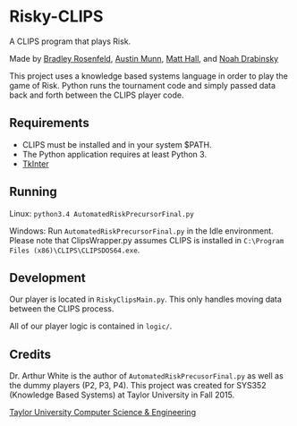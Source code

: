 # Risky-CLIPS
A CLIPS program that plays Risk. 

Made by [Bradley Rosenfeld](https://github.com/BoringCode), [Austin Munn](https://github.com/amunn33), [Matt Hall](https://github.com/matthalltu), and [Noah Drabinsky](https://github.com/ndrabins)

This project uses a knowledge based systems language in order to play the game of Risk. Python runs the tournament code and simply passed data back and forth between the CLIPS player code.

## Requirements
 - CLIPS must be installed and in your system $PATH. 
 - The Python application requires at least Python 3.
 - [TkInter](https://wiki.python.org/moin/TkInter)

## Running

Linux: `python3.4 AutomatedRiskPrecursorFinal.py`

Windows: Run `AutomatedRiskPrecursorFinal.py` in the Idle environment. Please note that ClipsWrapper.py assumes CLIPS is installed in `C:\Program Files (x86)\CLIPS\CLIPSDOS64.exe`.

## Development

Our player is located in `RiskyClipsMain.py`. This only handles moving data between the CLIPS process.

All of our player logic is contained in `logic/`.

## Credits

Dr. Arthur White is the author of `AutomatedRiskPrecusorFinal.py` as well as the dummy players (P2, P3, P4). This project was created for SYS352 (Knowledge Based Systems) at Taylor University in Fall 2015. 

[Taylor University Computer Science & Engineering](http://cse.taylor.edu/)
